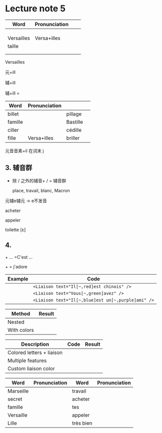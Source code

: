 # Lecture note 5

| Word       | Pronunciation                                                |      |      |
| ---------- | ------------------------------------------------------------ | ---- | ---- |
|            |                                                              |      |      |
|            |                                                              |      |      |
|            |                                                              |      |      |
| Versailles | <Pron word="Versailles" phonetic="vɛrsɑj" lang="fr-FR" :phonetic-only="true" /> Versa+illes |      |      |
| taille     | <Pron word="taille" phonetic="tɑj" lang="fr-FR" :phonetic-only="true" /> |      |      |
|            |                                                              |      |      |
|            |                                                              |      |      |



Versailles 



元+ill 

辅+ill 

<Pron word="" phonetic="" lang="fr-FR" :phonetic-only="true" /> 

辅+ill = <Pron word="ij" phonetic="ij" lang="fr-FR" :phonetic-only="true" />

| Word    | Pronunciation                                                |          |                                                              |
| ------- | ------------------------------------------------------------ | -------- | ------------------------------------------------------------ |
| billet  | <Pron word="billet" phonetic="bijε" lang="fr-FR" :phonetic-only="true" :show-speaker="true"/> | pillage  | <Pron word="pillage" phonetic="pijaʒ" lang="fr-FR" :phonetic-only="true" :show-speaker="true"/> |
| famille |                                                              | Bastille |                                                              |
| ciller  |                                                              | cédille  |                                                              |
| fille   | <Pron word="Versailles" phonetic="vɛrsɑj" lang="fr-FR" :phonetic-only="true" :show-speaker="true"/> Versa+illes | briller  |                                                              |

元音音素+il 在词末 j

## 3. 辅音群

- 除 <Pron word="l" phonetic="l" lang="fr-FR" :phonetic-only="true" /> / <Pron word="r" phonetic="r" lang="fr-FR" :phonetic-only="true" /> 之外的辅音+ <Pron word="l" phonetic="l" lang="fr-FR" :phonetic-only="true" /> / <Pron word="r" phonetic="r" lang="fr-FR" :phonetic-only="true" /> = 辅音群

  place, travail, blanc, Macron



元辅e辅元 -> e不发音

acheter

appeler <Pron word="appeler" phonetic="aple" lang="fr-FR" :phonetic-only="true" :show-speaker="true"/> 

toilette [ε]

<Word text="om<e,blue>l<e,red>tte" />

## 4. 

<Word text="" />

<Word text="C<e,gray>" /> + <Word text="<e,red>st" />... =C'est ... <br>

<Word text="j<e,gray>" /> + <Word text="<a,red>dore" /> = j'adore <br>



<Liaison text="Il[~]est chinois" />



| Example | Code |
|---------|------|
| <Liaison text="Il[~,red]est chinois" /> | `<Liaison text="Il[~,red]est chinois" />` |
| <Liaison text="Vous[~,green]avez" /> | `<Liaison text="Vous[~,green]avez" />` |
| <Liaison text="Il[~,blue]est un[~,purple]ami" /> | `<Liaison text="Il[~,blue]est un[~,purple]ami" />` |

| Method | Result |
|--------|--------|
| Nested | <Liaison text="Le livre[~]est intéressant" /> |
| With colors | <Word text="<L,masculine>e livre" /><Liaison text="[~]" /><Word text="<e,feminine>st intéressant" /> |



| Description | Code | Result |
|-------------|------|--------|
| Colored letters + liaison |  | <WordLiaison text="<L,masculine>e livre[~]est bon" /> |
| Multiple features |  | <WordLiaison text="<I,verb>l[~]<e,feminine>st tr<è,red>s b<e,blue>au" /> |
| Custom liaison color |  | <WordLiaison text="<N,noun>ous[~,green]avons" liaisonColor="green" /> |



| Word      | Pronunciation                                                | Word      | Pronunciation                                                |
| --------- | ------------------------------------------------------------ | --------- | ------------------------------------------------------------ |
| Marseille | <Pron word="Marseille" phonetic="marsɛj" lang="fr-FR" :phonetic-only="true" :show-speaker="true"/> | travail   | <Pron word="travail" phonetic="travaj" lang="fr-FR" :phonetic-only="true" :show-speaker="true"/> |
| secret    | <Pron word="secret" phonetic="səkrε, -t" lang="fr-FR" :phonetic-only="true" :show-speaker="true"/> | acheter   | <Pron word="acheter" phonetic="a∫te" lang="fr-FR" :phonetic-only="true" :show-speaker="true"/> |
| famille   | <Pron word="famille" phonetic="famij" lang="fr-FR" :phonetic-only="true" :show-speaker="true"/> | tes       | <Pron word="tes" phonetic="tə" lang="fr-FR" :phonetic-only="true" :show-speaker="true"/> |
| Versaille | <Pron word="versailles" phonetic="vɛrsɑj" lang="fr-FR" :phonetic-only="true" :show-speaker="true"/> | appeler   | <Pron word="appeler" phonetic="aple" lang="fr-FR" :phonetic-only="true" :show-speaker="true"/> |
| Lille     | <Pron word="Lille" phonetic="lil" lang="fr-FR" :phonetic-only="true" :show-speaker="true"/> | très bien | <Pron word="très bien" phonetic="trε bjɛ̃" lang="fr-FR" :phonetic-only="true" :show-speaker="true"/> |